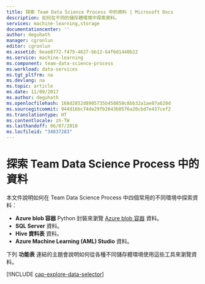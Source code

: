 ```yaml
---
title: 探索 Team Data Science Process 中的資料 | Microsoft Docs
description: 如何在不同的儲存體環境中探索資料。
services: machine-learning,storage
documentationcenter: ''
author: deguhath
manager: cgronlun
editor: cgronlun
ms.assetid: 6eae8772-f479-4627-bb12-64f6d1440b22
ms.service: machine-learning
ms.component: team-data-science-process
ms.workload: data-services
ms.tgt_pltfrm: na
ms.devlang: na
ms.topic: article
ms.date: 11/09/2017
ms.author: deguhath
ms.openlocfilehash: 168d2852d8905735b450850c8bb32a1ae07a620d
ms.sourcegitcommit: 944d16bc74de29fb2643b0576a20cbd7e437cef2
ms.translationtype: HT
ms.contentlocale: zh-TW
ms.lasthandoff: 06/07/2018
ms.locfileid: "34837283"
---
```

# <a name="explore-data-in-the-team-data-science-process"></a>探索 Team Data Science Process 中的資料
本文件說明如何在 Team Data Science Process 中四個常用的不同環境中探索資料：

* **Azure blob 容器** Python 封裝來瀏覽 [Azure blob 容器](http://pandas.pydata.org/) 資料。
* **SQL Server** 資料。
* **Hive 資料表** 資料。
* **Azure Machine Learning (AML) Studio** 資料。

下列 **功能表** 連結的主題會說明如何從各種不同儲存體環境使用這些工具來瀏覽資料。 

[!INCLUDE [cap-explore-data-selector](../../../includes/cap-explore-data-selector.md)]

